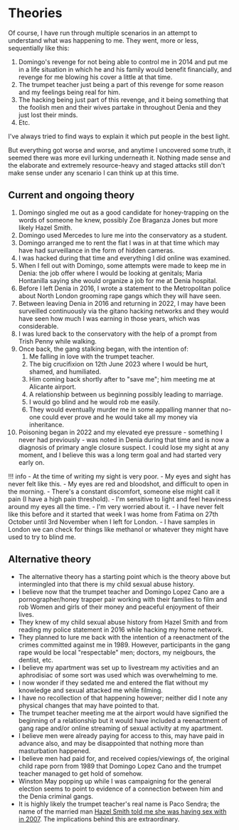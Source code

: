 # Theories

Of course, I have run through multiple scenarios in an attempt to understand what was happening to me. They went, more or less, sequentially like this:

1. Domingo's revenge for not being able to control me in 2014 and put me in a life situation in which he and his family would benefit financially, and revenge for me blowing his cover a little at that time.
2. The trumpet teacher just being a part of this revenge for some reason and my feelings being real for him.
3. The hacking being just part of this revenge, and it being something that the foolish men and their wives partake in throughout Denia and they just lost their minds.
4. Etc.

I've always tried to find ways to explain it which put people in the best light.

But everything got worse and worse, and anytime I uncovered some truth, it seemed there was more evil lurking underneath it. Nothing made sense and the elaborate and extremely resource-heavy and staged attacks still don't make sense under any scenario I can think up at this time.

## Current and ongoing theory

1. Domingo singled me out as a good candidate for honey-trapping on the words of someone he knew, possibly Zoe Braganza Jones but more likely Hazel Smith.
2. Domingo used Mercedes to lure me into the conservatory as a student.
3. Domingo arranged me to rent the flat I was in at that time which may have had surveillance in the form of hidden cameras.
4. I was hacked during that time and everything I did online was examined.
5. When I fell out with Domingo, some attempts were made to keep me in Denia: the job offer where I would be looking at genitals; Maria Hontanilla saying she would organize a job for me at Denia hospital.
6. Before I left Denia in 2016, I wrote a statement to the Metropolitan police about North London grooming rape gangs which they will have seen.
7. Between leaving Denia in 2016 and returning in 2022, I may have been surveilled continuously via the gitano hacking networks and they would have seen how much I was earning in those years, which was considerable.
8. I was lured back to the conservatory with the help of a prompt from Trish Penny while walking.
9. Once back, the gang stalking began, with the intention of:
    1. Me falling in love with the trumpet teacher.
    2. The big crucifixion on 12th June 2023 where I would be hurt, shamed, and humiliated.
    3. Him coming back shortly after to "save me"; him meeting me at Alicante airport.
    4. A relationship between us beginning possibly leading to marriage.
    5. I would go blind and he would rob me easily.
    6. They would eventually murder me in some appalling manner that no-one could ever prove and he would take all my money via inheritance.
10. Poisoning began in 2022 and my elevated eye pressure - something I never had previously - was noted in Denia during that time and is now a diagnosis of primary angle closure suspect. I could lose my sight at any moment, and I believe this was a long term goal and had started very early on.

!!! info
    - At the time of writing my sight is very poor.
    - My eyes and sight has never felt like this.
    - My eyes are red and bloodshot, and difficult to open in the morning.
    - There's a constant discomfort, someone else might call it pain (I have a high pain threshold).
    - I'm sensitive to light and feel heaviness around my eyes all the time.
    - I'm very worried about it. 
    - I have never felt like this before and it started that week I was home from Fatima on 27th October until 3rd November when I left for London.
    - I have samples in London we can check for things like methanol or whatever they might have used to try to blind me.

## Alternative theory

- The alternative theory has a starting point which is the theory above but intermingled into that there is my child sexual abuse history.
- I believe now that the trumpet teacher and Domingo Lopez Cano are a pornographer/honey trapper pair working with their families to film and rob Women and girls of their money and peaceful enjoyment of their lives.
- They knew of my child sexual abuse history from Hazel Smith and from reading my police statement in 2016 while hacking my home network.
- They planned to lure me back with the intention of a reenactment of the crimes committed against me in 1989. However, participants in the gang rape would be local "respectable" men; doctors, my neigbours, the dentist, etc.
- I believe my apartment was set up to livestream my activities and an aphrodisiac of some sort was used which was overwhelming to me.
- I now wonder if they sedated me and entered the flat without my knowledge and sexual attacked me while filming.
- I have no recollection of that happening however; neither did I note any physical changes that may have pointed to that.
- The trumpet teacher meeting me at the airport would have signified the beginning of a relationship but it would have included a reenactment of gang rape and/or online streaming of sexual activity at my apartment.
- I believe men were already paying for access to this, may have paid in advance also, and may be disappointed that nothing more than masturbation happened.
- I believe men had paid for, and received copies/viewings of, the original child rape porn from 1989 that Domingo Lopez Cano and the trumpet teacher managed to get hold of somehow.
- Winston May popping up while I was campaigning for the general election seems to point to evidence of a connection between him and the Denia criminal gangs.
- It is highly likely the trumpet teacher's real name is Paco Sendra; the name of the married man [Hazel Smith told me she was having sex with in 2007](./timeline/early-years/2007.md#hazel-smith). The implications behind this are extraordinary.
